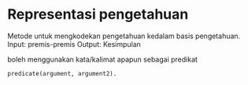# Representasi pengetahuan
Metode untuk mengkodekan pengetahuan kedalam basis pengetahuan.
Input: premis-premis
Output:  Kesimpulan

boleh menggunakan kata/kalimat apapun sebagai predikat
```
predicate(argument, argument2). 
```